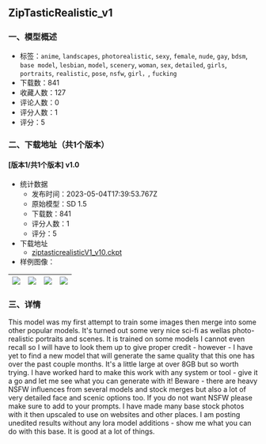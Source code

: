 ## ZipTasticRealistic_v1
### 一、模型概述

- 标签：`anime`, `landscapes`, `photorealistic`, `sexy`, `female`, `nude`, `gay`, `bdsm`, `base model`, `lesbian`, `model`, `scenery`, `woman`, `sex`, `detailed`, `girls`, `portraits`, `realistic`, `pose`, `nsfw`, `girl，`, `fucking`
- 下载数：841
- 收藏人数：127
- 评论人数：0
- 评分人数：1
- 评分：5

### 二、下载地址（共1个版本）

#### [版本1/共1个版本] v1.0

- 统计数据
  - 发布时间：2023-05-04T17:39:53.767Z
  - 原始模型：SD 1.5
  - 下载数：841
  - 评分人数：1
  - 评分：5
- 下载地址
  - [ziptasticrealisticV1_v10.ckpt](https://civitai.com/api/download/models/62402)
- 样例图像：

| <img src="https://image.civitai.com/xG1nkqKTMzGDvpLrqFT7WA/4734bce5-5382-403d-a6ee-e9b4cef00af4/width=450/686542.jpeg" /> | <img src="https://image.civitai.com/xG1nkqKTMzGDvpLrqFT7WA/bcab4508-8353-42ab-8f8a-3455fe500f77/width=450/687729.jpeg" /> | <img src="https://image.civitai.com/xG1nkqKTMzGDvpLrqFT7WA/13a46e0c-4b6f-4534-9064-61e2602183aa/width=450/687283.jpeg" /> | <img src="https://image.civitai.com/xG1nkqKTMzGDvpLrqFT7WA/e981e4ae-8738-45ac-8d55-3f8b7e527175/width=450/687731.jpeg" /> |
| ---- | ---- | ---- | ---- |


### 三、详情
<p>This model was my first attempt to train some images then merge into some other popular models. It's turned out some very nice sci-fi as wellas photo-realistic portraits and scenes. It is trained on some models I cannot even recall so I will have to look them up to give proper credit - however - I have yet to find a new model that will generate the same quality that this one has over the past couple months. It's a little large at over 8GB but so worth trying. I have worked hard to make this work with any system or tool - give it a go and let me see what you can generate with it! Beware - there are heavy NSFW influences from several models and stock merges but also a lot of very detailed face and scenic options too. If you do not want NSFW please make sure to add to your prompts. I have made many base stock photos with it then upscaled to use on websites and other places. I am posting unedited results without any lora model additions - show me what you can do with this base. It is good at a lot of things. </p>